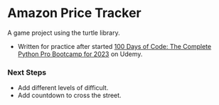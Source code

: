 # Amazon Price Tracker  
  
A game project using the turtle library.

* Written for practice after started [100 Days of Code: The Complete Python Pro Bootcamp for 2023](https://www.udemy.com/course/100-days-of-code/) on Udemy.  
  
### Next Steps
- Add different levels of difficult.
- Add countdown to cross the street.